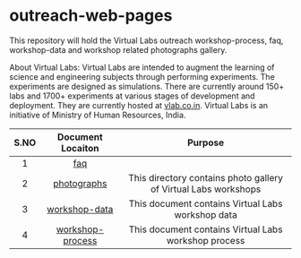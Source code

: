 # outreach-web-pages

  This repository will hold the Virtual Labs outreach
  workshop-process, faq, workshop-data and workshop related
  photographs gallery.

  About Virtual Labs: Virtual Labs are intended to augment
  the learning of science and engineering subjects through
  performing experiments. The experiments are designed as
  simulations. There are currently around 150+ labs and
  1700+ experiments at various stages of development and
  deployment. They are currently hosted at
  [vlab.co.in](https://www.vlab.co.in/). Virtual Labs is an
  initiative of Ministry of Human Resources, India.


| S.NO | Document Locaiton| Purpose  |
| :---: | :---: | :---: |
| 1 | [faq](https://github.com/virtual-labs/outreach-web-pages/blob/main/faq/virtual-labs-workshop-faq.org) |  | This document contains Virtual Labs faq|
| 2 | [photographs](https://github.com/virtual-labs/outreach-web-pages/tree/main/photographs) | This directory contains photo gallery of Virtual Labs workshops  |
| 3 | [workshop-data](https://github.com/virtual-labs/outreach-web-pages/blob/main/workshop-data/workshops-data.csv) | This document contains Virtual Labs workshop data |
| 4 | [workshop-process](https://github.com/virtual-labs/outreach-web-pages/blob/main/workshop-process/workshop-process.org) | This document contains Virtual Labs workshop process|


 